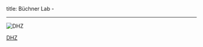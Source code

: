 title: Büchner Lab - 
***

![DHZ](büchner/DHZ.png) 



[DHZ](http://www.hoerzentrum-hannover.de/index.php?id=1)
